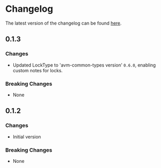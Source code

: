 # Changelog

The latest version of the changelog can be found [here](https://github.com/Azure/bicep-registry-modules/blob/main/avm/res/network/p2s-vpn-gateway/CHANGELOG.md).

## 0.1.3

### Changes

- Updated LockType to 'avm-common-types version' `0.6.0`, enabling custom notes for locks.

### Breaking Changes

- None

## 0.1.2

### Changes

- Initial version

### Breaking Changes

- None
